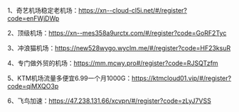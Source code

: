 1、奇艺机场稳定老机场：https://xn--cloud-cl5i.net/#/register?code=enFWjDWp

2、顶级机场：https://xn--mes358a9urctx.com/#/register?code=GoRF2Tyc

3、冲浪猫机场：https://new528wygo.wyclm.me/#/register?code=HF23ksuR

4、专门做外贸的机场：https://mm.mcwy.pro#/register?code=RJSQTzfm

5、KTM机场流量多便宜6.99一个月1000G：https://ktmcloud01.vip/#/register?code=qiMXQO3p

6、飞鸟加速：https://47.238.131.66/xcvpn/#/register?code=zLyJ7VSS
